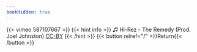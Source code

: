 ```yaml
---
bookHidden: true
---
```


{{< vimeo 587107667 >}}
{{< hint info >}}
♫ Hi-Rez - The Remedy (Prod. Joel Johnston) [CC-BY](https://freemusicarchive.org/music/Hi-Rez/Lost_Time/07_Hi_Rez_The_Remedy_Lost_Time_2013_FROSTWIRE_FROSTCLICK_CREATIVE_COMMONS)
{{< /hint >}}
{{< button relref="/" >}}Return{{< /button >}}
